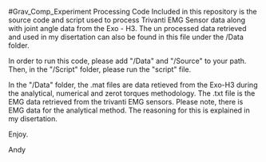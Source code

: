  #Grav_Comp_Experiment
Processing Code
Included in this repository is the source code and script used to process Trivanti EMG Sensor data along with joint angle data from the Exo - H3. The un processed data retrieved and used in my disertation can also be found in this file under the /Data folder. 

In order to run this code, please add "/Data" and "/Source" to your path. Then, in the "/Script" folder, please run the "script" file. 

In the "/Data" folder, the .mat files are data retieved from the Exo-H3 during the analytical, numerical and zerot torques methodology. The .txt file is the EMG data retrieved from the trivanti EMG sensors. Please note, there is EMG data for the analytical method. The reasoning for this is explained in my disertation.

Enjoy.

Andy
